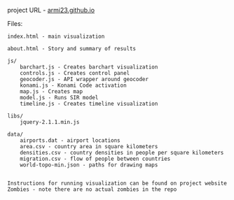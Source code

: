 project URL - [armi23.github.io](http://armi23.github.io)

Files:

	index.html - main visualization

	about.html - Story and summary of results

	js/
		barchart.js - Creates barchart visualization
		controls.js - Creates control panel
		geocoder.js - API wrapper around geocoder
		konami.js - Konami Code activation
		map.js - Creates map
		model.js - Runs SIR model
		timeline.js - Creates timeline visualization

 	libs/
 		jquery-2.1.1.min.js

 	data/
 		airports.dat - airport locations
 		area.csv - country area in square kilometers
 		densities.csv - country densities in people per square kilometers
 		migration.csv - flow of people between countries
 		world-topo-min.json - paths for drawing maps


	Instructions for running visualization can be found on project website
	Zombies - note there are no actual zombies in the repo
